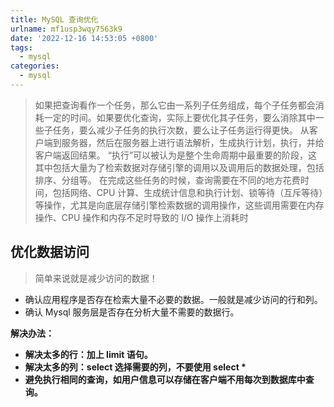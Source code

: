 ```yaml
---
title: MySQL 查询优化
urlname: mf1usp3wqy7563k9
date: '2022-12-16 14:53:05 +0800'
tags:
  - mysql
categories:
  - mysql
---
```


> 如果把查询看作一个任务，那么它由一系列子任务组成，每个子任务都会消耗一定的时间。如果要优化查询，实际上要优化其子任务，要么消除其中一些子任务，要么减少子任务的执行次数，要么让子任务运行得更快。
> 从客户端到服务器，然后在服务器上进行语法解析，生成执行计划，执行，并给客户端返回结果。
> “执行”可以被认为是整个生命周期中最重要的阶段，这其中包括大量为了检索数据对存储引擎的调用以及调用后的数据处理，包括排序、分组等。
> 在完成这些任务的时候，查询需要在不同的地方花费时间，包括网络、CPU 计算、生成统计信息和执行计划、锁等待（互斥等待）等操作，尤其是向底层存储引擎检索数据的调用操作，这些调用需要在内存操作、CPU 操作和内存不足时导致的 I/O 操作上消耗时

## 优化数据访问

> 简单来说就是减少访问的数据！

- 确认应用程序是否存在检索大量不必要的数据。一般就是减少访问的行和列。
- 确认 Mysql 服务层是否存在分析大量不需要的数据行。

**解决办法：**

- **解决太多的行：加上 limit 语句。**
- **解决太多的列：select 选择需要的列，不要使用 select \***
- **避免执行相同的查询，如用户信息可以存储在客户端不用每次到数据库中查询。**
